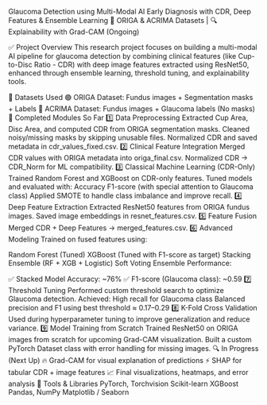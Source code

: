Glaucoma Detection using Multi-Modal AI
Early Diagnosis with CDR, Deep Features & Ensemble Learning
🧠 ORIGA & ACRIMA Datasets | 🔍 Explainability with Grad-CAM (Ongoing)

✅ Project Overview
This research project focuses on building a multi-modal AI pipeline for glaucoma detection by combining clinical features (like Cup-to-Disc Ratio - CDR) with deep image features extracted using ResNet50, enhanced through ensemble learning, threshold tuning, and explainability tools.

🧾 Datasets Used
🟢 ORIGA Dataset: Fundus images + Segmentation masks + Labels
🔵 ACRIMA Dataset: Fundus images + Glaucoma labels (No masks)
📌 Completed Modules So Far
1️⃣ Data Preprocessing
Extracted Cup Area, Disc Area, and computed CDR from ORIGA segmentation masks.
Cleaned noisy/missing masks by skipping unusable files.
Normalized CDR and saved metadata in cdr_values_fixed.csv.
2️⃣ Clinical Feature Integration
Merged CDR values with ORIGA metadata into origa_final.csv.
Normalized CDR → CDR_Norm for ML compatibility.
3️⃣ Classical Machine Learning (CDR-Only)
Trained Random Forest and XGBoost on CDR-only features.
Tuned models and evaluated with:
Accuracy
F1-score (with special attention to Glaucoma class)
Applied SMOTE to handle class imbalance and improve recall.
4️⃣ Deep Feature Extraction
Extracted ResNet50 features from ORIGA fundus images.
Saved image embeddings in resnet_features.csv.
5️⃣ Feature Fusion
Merged CDR + Deep Features → merged_features.csv.
6️⃣ Advanced Modeling
Trained on fused features using:

Random Forest (Tuned)
XGBoost (Tuned with F1-score as target)
Stacking Ensemble (RF + XGB + Logistic)
Soft Voting Ensemble
Performance:

✅ Stacked Model Accuracy: ~76%
✅ F1-score (Glaucoma class): ~0.59
7️⃣ Threshold Tuning
Performed custom threshold search to optimize Glaucoma detection.
Achieved:
High recall for Glaucoma class
Balanced precision and F1 using best threshold ≈ 0.17–0.29
8️⃣ K-Fold Cross Validation
Used during hyperparameter tuning to improve generalization and reduce variance.
9️⃣ Model Training from Scratch
Trained ResNet50 on ORIGA images from scratch for upcoming Grad-CAM visualization.
Built a custom PyTorch Dataset class with error handling for missing images.
🔍 In Progress (Next Up)
🔥 Grad-CAM for visual explanation of predictions
⚡ SHAP for tabular CDR + image features
📈 Final visualizations, heatmaps, and error analysis
🧪 Tools & Libraries
PyTorch, Torchvision
Scikit-learn
XGBoost
Pandas, NumPy
Matplotlib / Seaborn

